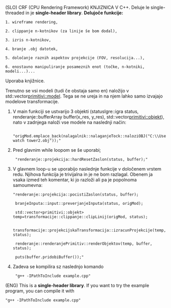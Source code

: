 (SLO)
CRF (CPU Rendering Framework) KNJIZNICA V C++. Deluje le single-threaded in je **single-header library**.
**Delujoče funkcije:**

    1. wireframe rendering,
    
    2. clippanje n-kotnikov (za linije še bom dodal),
    
    3. izris n-kotnikov,
    
    4. branje .obj datotek, 
    
    5. določanje raznih aspektov projekcije (FOV, resolucija...),
    
    6. enostavno manipuliranje posameznih enot (točke, n-kotniki, modeli...)...

Uporaba knjižnice.

Trenutno se vsi modeli (tudi če obstaja samo en) naložijo v std::vector<primitivi::model>. Tega se ne ureja in na njem lahko samo izvajajo modelove transformacije.

1. V main funkciji se ustvarijo 3 objekti (statusIgre::igra status, renderanje::bufferArray buffer(x_res, y_res), std::vector<primitivi::objekt>), nato v zadnjega naloži vse modele na naslednji način:

        "origMod.emplace_back(nalagalnik::nalaganjeTock::naloziOBJ("C:\\Users\\marti\\Desktop\\raster\\obj\\wooden watch tower2.obj"));"
   
2. Pred glavnim while loopom se še uporabi;

        "renderanje::projekcija::hardResetZaslon(status, buffer);"

3. V glavnem loop-u se uporabijo naslednje funkcije v določenem vrstem redu. Njihova funkcija je trivijalna in je ne bom razlagal. Obenem ja vsaka izmed teh komentar, ki jo razloži ali pa je popolnoma samoumevna:

       "renderanje::projekcija::pocistiZaslon(status, buffer);
        
        branjeInputa::input::preverjanjeInputa(status, origMod);

        std::vector<primitivi::objekt> temp=transformacije::clippanje::clipLinij(origMod, status);
        
        transformacije::projekcijskaTransformacija::izracunProjekcije(temp, status);

        renderanje::renderanjePrimitiv::renderObjektov(temp, buffer, status);

        puts(buffer.pridobiBuffer());"

4. Zadeva se kompilira sz naslednjo komando

        "g++ -IPathToInclude example.cpp"
(ENG)
This is a **single-header library**. If you want to try the example program, you can compile it with 

    "g++ -IPathToInclude example.cpp"
